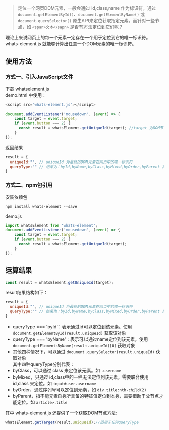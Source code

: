 > 定位一个网页DOM元素，一般会通过 id,class,name 作为标识符，通过 `document.getElementById()`、`document.getElementByName()` 或 `document.querySelector()` 
原生API来定位获取指定元素。而针对一些节点，如 `<span>文本</sapn>` 是否有方法定位到它们呢？ 

理论上来说网页上的每一个元素一定存在一个用于定位到它的唯一标识符。 whats-element.js 就能够计算出任意一个DOM元素的唯一标识符。

## 使用方法
### 方式一、引入JavaScript文件
下载 whatselement.js   
demo.html 中使用：
```javascript
<script src="whats-element.js"></script>

document.addEventListener('mousedown', (event) => {
    const target = event.target;
    if (event.button === 2) {
      const result = whatsElement.getUniqueId(target); //target 为DOM节点对象
    }
});
```
返回结果 
```javascript
result = {
  uniqueId:"", // uniqueId 为最终的DOM元素在网页中的唯一标识符
  queryType:"" // 结果为：byId,byName,byClass,byMixed,byOrder,byParent 其中一种
}
```

### 方式二、npm包引用
安装依赖包
```
npm install whats-element --save
```
demo.js
```javascript
import whatsElement from 'whats-element';
document.addEventListener('mousedown', (event) => {
    const target = event.target;
    if (event.button === 2) {
      const result = whatsElement.getUniqueId(target);
    }
});
```

## 运算结果
```javascript
const result = whatsElement.getUniqueId(target);
```
result结果结构如下：
```javascript
result = {
  uniqueId:"", // uniqueId 为最终的DOM元素在网页中的唯一标识符
  queryType:"" // 结果为：byId,byName,byClass,byMixed,byOrder,byParent 其中一种
}
```
* queryType === 'byId'：表示通过id可以定位到该元素。使用 `document.getElementById(result.uniqueId)` 获取该对象
* queryType === 'byName'：表示可以通过name定位到该元素。使用 `document.getElementsByName(result.uniqueId)[0]` 获取对象
* 其他四种情况下，可以通过 `document.querySelector(result.uniqueId)` 获取对象  
其中四种queryType分别代表：
* byClass，可以通过 class 来定位该元素。如 `.username`
* byMixed，只通过 id,class中的一种无法定位到该元素，需要联合使用 id,class 来定位。如 `input#user.username`
* byOrder，通过序列号可以定位到元素，如 `div.title:nth-child(2)`
* byParent，指不能元素自身所具备的特征值定位到本身，需要借助于父节点才能定位。如 `article>.title`

其中 whats-element.js 还提供了一个获取DOM节点方法:
```javascript
whatsElement.getTarget(result.uniqueId);//适用于任何queryType
```